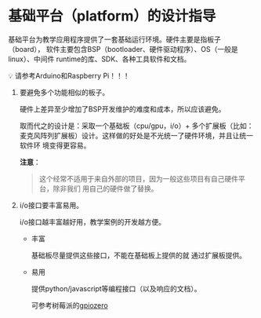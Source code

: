# 基础平台（platform）的设计指导

基础平台为教学应用程序提供了一套基础运行环境。硬件主要是指板子（board），
软件主要包含BSP（bootloader、硬件驱动程序）、OS（一般是linux）、中间件
runtime的库、SDK、各种工具软件和文档。

:bulb: 请参考Arduino和Raspberry Pi！！！

1. 要避免多个功能相似的板子。

    硬件上差异至少增加了BSP开发维护的难度和成本，所以应该避免。

    取而代之的设计是：采取一个基础板（cpu/gpu，i/o）+ 多个扩展板（比如：
    麦克风阵列扩展板）设计。这样做的好处是不光统一了硬件环境，并且让统一软件环
    境变得更容易。

    **注意**：
    > 这个经常不适用于来自外部的项目，因为一般这些项目有自己硬件平台，除非我们
    > 用自己的硬件做了替换。

2. i/o接口要丰富易用。

   i/o接口越丰富越好用，教学案例的开发越方便。

   * 丰富

     基础板尽量提供这些接口，不能在基础板上提供的就 通过扩展板提供。
    
   * 易用

     提供python/javascript等编程接口（以及响应的文档）。

     可参考树莓派的[gpiozero](https://gpiozero.readthedocs.io/en/stable/)


